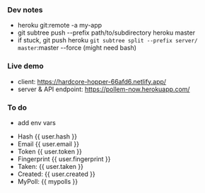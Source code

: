### Dev notes
* heroku git:remote -a my-app
* git subtree push --prefix path/to/subdirectory heroku master
* if stuck, git push heroku `git subtree split --prefix server/ master`:master --force (might need bash)

### Live demo
* client: https://hardcore-hopper-66afd6.netlify.app/
* server & API endpoint: https://pollem-now.herokuapp.com/

### To do
* add env vars

<ul>
        <li>Hash {{ user.hash }}</li>
        <li>Email {{ user.email }}</li>
        <li>Token {{ user.token }}</li>
        <li>Fingerprint {{ user.fingerprint }}</li>
        <li>Taken: {{ user.taken }}</li>
        <li>Created: {{ user.created }}</li>
        <li>MyPoll: {{ mypolls }}</li>
    </ul>
